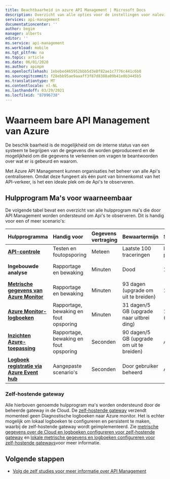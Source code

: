 ```yaml
---
title: Beachtbaarheid in azure API Management | Microsoft Docs
description: Overzicht van alle opties voor de instellingen voor naleving in azure API Management.
services: api-management
documentationcenter: ''
author: begim
manager: alberts
editor: ''
ms.service: api-management
ms.workload: mobile
ms.tgt_pltfrm: na
ms.topic: article
ms.date: 06/01/2020
ms.author: apimpm
ms.openlocfilehash: 1ebebed465952bbb5d3e8f82ae1c7776c441c6b0
ms.sourcegitcommit: f28ebb95ae9aaaff3f87d8388a09b41e0b3445b5
ms.translationtype: MT
ms.contentlocale: nl-NL
ms.lasthandoff: 03/29/2021
ms.locfileid: "87096738"
---
```

# <a name="observability-in-azure-api-management"></a>Waarneem bare API Management van Azure

De beschik baarheid is de mogelijkheid om de interne status van een systeem te begrijpen van de gegevens die worden geproduceerd en de mogelijkheid om die gegevens te verkennen om vragen te beantwoorden over wat er is gebeurd en waarom. 

Met Azure API Management kunnen organisaties het beheer van alle Api's centraliseren. Omdat deze fungeert als één punt van binnenkomst van het API-verkeer, is het een ideale plek om de Api's te observeren. 

## <a name="observability-tools"></a>Hulpprogram Ma's voor waarneembaar

De volgende tabel bevat een overzicht van alle hulpprogram ma's die door API Management worden ondersteund om Api's te observeren. Dit is handig voor een of meer scenario's:

| Hulpprogramma        | Handig voor    | Gegevens vertraging | Bewaartermijn | Steekproeven | Gegevens soort | Ingeschakeld|
|:------------- |:-------------|:---- |:----|:---- |:--- |:---- 
| **[API-controle](api-management-howto-api-inspector.md)** | Testen en foutopsporing | Meteen | Laatste 100 traceringen | Ingeschakeld per aanvraag | Traceringen aanvragen | Altijd
| **Ingebouwde analyse** | Rapportage en bewaking | Minuten | Dood | 100% | Rapporten en Logboeken | Altijd |
| **[Metrische gegevens van Azure Monitor](api-management-howto-use-azure-monitor.md)** | Rapportage en bewaking | Minuten | 93 dagen (upgrade om uit te breiden) | 100% | Metrische gegevens | Altijd |
| **[Azure Monitor-logboeken](api-management-howto-use-azure-monitor.md)** | Rapportage, bewaking en fout opsporing | Minuten | 31 dagen/5 GB (upgrade naar uitbrei ding) | 100% (aanpasbaar) | Logboeken | Optioneel |
| **[Inzichten Azure-toepassing](api-management-howto-app-insights.md)** | Rapportage, bewaking en fout opsporing | Seconden | 90 dagen/5 GB (upgrade om uit te breiden) | Aangepast | Logboeken, metrische gegevens | Optioneel |
| **[Logboek registratie via Azure Event hub](api-management-howto-log-event-hubs.md)** | Aangepaste scenario's | Seconden | Door gebruiker beheerd | Aangepast | Aangepast | Optioneel |

### <a name="self-hosted-gateway"></a>Zelf-hostende gateway

Alle hierboven genoemde hulpprogram ma's worden ondersteund door de beheerde gateway in de Cloud. De [zelf-hostende gateway](self-hosted-gateway-overview.md) verzendt momenteel geen Diagnostische logboeken naar Azure monitor. Het is echter mogelijk om lokaal logboeken te configureren en persistent te maken, waarbij de zelf-hostende gateway wordt geïmplementeerd. Zie [metrische gegevens over de Cloud en logboeken configureren voor zelf-hostende gateway](how-to-configure-cloud-metrics-logs.md) en [lokale metrische gegevens en logboeken configureren voor zelf-hostende gateways](how-to-configure-local-metrics-logs.md)voor meer informatie.

## <a name="next-steps"></a>Volgende stappen

* [Volg de zelf studies voor meer informatie over API Management](import-and-publish.md)
